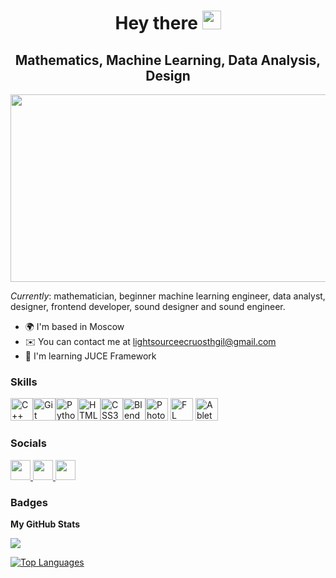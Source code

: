 <div id="header" align="center">
  <h1>
    Hey there
    <img src="https://media.giphy.com/media/hvRJCLFzcasrR4ia7z/giphy.gif" width="30px"/>
  </h1>
  <h2>
    Mathematics, Machine Learning, Data Analysis, Design
  </h2>
</div>

<div align="center">
  <img src="https://media.giphy.com/media/v1.Y2lkPTc5MGI3NjExaWZvNHM5enFmMDRzbjFubmZydzM3d2ZidG5qYTBudGFta2FrNDU2ZyZlcD12MV9pbnRlcm5hbF9naWZfYnlfaWQmY3Q9Zw/RMwgs5kZqkRyhF24KK/giphy.gif" width="600" height="300"/>
  <p></p>
</div>

<i>Currently</i>: mathematician, beginner machine learning engineer, data analyst, designer, frontend developer, sound designer and sound engineer.

*   🌍  I'm based in Moscow
*   ✉️  You can contact me at [lightsourceecruosthgil@gmail.com](mailto:lightsourceecruosthgil@gmail.com)
*   🧠  I'm learning JUCE Framework

### Skills 
<p align="left">
<a href="https://docs.microsoft.com/en-us/cpp/?view=msvc-170" target="_blank" rel="noreferrer"><img src="https://raw.githubusercontent.com/danielcranney/readme-generator/main/public/icons/skills/cplusplus-colored.svg" width="36" height="36" alt="C++" /></a><a href="https://git-scm.com/" target="_blank" rel="noreferrer"><img src="https://raw.githubusercontent.com/danielcranney/readme-generator/main/public/icons/skills/git-colored.svg" width="36" height="36" alt="Git" /></a><a href="https://www.python.org/" target="_blank" rel="noreferrer"><img src="https://raw.githubusercontent.com/danielcranney/readme-generator/main/public/icons/skills/python-colored.svg" width="36" height="36" alt="Python" /></a><a href="https://developer.mozilla.org/en-US/docs/Glossary/HTML5" target="_blank" rel="noreferrer"><img src="https://raw.githubusercontent.com/danielcranney/readme-generator/main/public/icons/skills/html5-colored.svg" width="36" height="36" alt="HTML5" /></a><a href="https://www.w3.org/TR/CSS/#css" target="_blank" rel="noreferrer"><img src="https://raw.githubusercontent.com/danielcranney/readme-generator/main/public/icons/skills/css3-colored.svg" width="36" height="36" alt="CSS3" /></a><a href="https://www.blender.org/" target="_blank" rel="noreferrer"><img src="https://raw.githubusercontent.com/danielcranney/readme-generator/main/public/icons/skills/blender-colored.svg" width="36" height="36" alt="Blender" /></a><a href="https://www.adobe.com/uk/products/photoshop.html" target="_blank" rel="noreferrer"><img src="https://raw.githubusercontent.com/danielcranney/readme-generator/main/public/icons/skills/photoshop-colored.svg" width="36" height="36" alt="Photoshop" /></a> <a href="https://www.image-line.com/" target="_blank" rel="noreferrer"><img src="https://www.image-line.com/innovaeditor/assets/legal/IL-legal.png" width="36" height="36" alt="FL Studio" /></a> <a href="https://www.ableton.com/" target="_blank" rel="noreferrer"><img src="https://upload.wikimedia.org/wikipedia/commons/b/bf/Ableton_Live_logo.png" width="36" height="36" alt="Ableton" /></a></p>
                    

### Socials
                  
<p align="left"> 
<a href="https://www.behance.com/l1ghtsource" target="_blank" rel="noreferrer"> <picture> <source media="(prefers-color-scheme: dark)" srcset="undefined" /> <source media="(prefers-color-scheme: light)" srcset="https://raw.githubusercontent.com/danielcranney/readme-generator/main/public/icons/socials/behance.svg" /> <img src="https://raw.githubusercontent.com/danielcranney/readme-generator/main/public/icons/socials/behance.svg" width="32" height="32" /> </picture> </a> <a href="https://vk.com/ecruosthgil" target="_blank" rel="noreferrer"> <picture> <source media="(prefers-color-scheme: dark)" srcset="undefined" /> <source media="(prefers-color-scheme: light)" srcset="https://upload.wikimedia.org/wikipedia/commons/2/21/VK.com-logo.svg" /> <img src="https://upload.wikimedia.org/wikipedia/commons/2/21/VK.com-logo.svg" width="32" height="32" /> </picture> </a><a href="https://www.youtube.com/@l1ghtsource" target="_blank" rel="noreferrer"> <picture> <source media="(prefers-color-scheme: dark)" srcset="undefined" /> <source media="(prefers-color-scheme: light)" srcset="https://raw.githubusercontent.com/danielcranney/readme-generator/main/public/icons/socials/youtube.svg" /> <img src="https://raw.githubusercontent.com/danielcranney/readme-generator/main/public/icons/socials/youtube.svg" width="32" height="32" /> </picture> </a> </p>

### Badges

<b>My GitHub Stats</b>

<a href="http://www.github.com/l1ghtsource"><img src="https://github-readme-streak-stats.herokuapp.com/?user=l1ghtsource&stroke=000000&background=ffffff&ring=0891b2&fire=0891b2&currStreakNum=000000&currStreakLabel=0891b2&sideNums=000000&sideLabels=000000&dates=000000&hide_border=true" /></a>

<a href="https://github.com/l1ghtsource" align="left"><img src="https://github-readme-stats.vercel.app/api/top-langs/?username=l1ghtsource&langs_count=10&title_color=0891b2&text_color=000000&icon_color=0891b2&bg_color=ffffff&hide_border=true&locale=en&custom_title=Top%20%Languages" alt="Top Languages" /></a>
